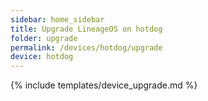 ```yaml
---
sidebar: home_sidebar
title: Upgrade LineageOS on hotdog
folder: upgrade
permalink: /devices/hotdog/upgrade
device: hotdog
---
```

{% include templates/device_upgrade.md %}
